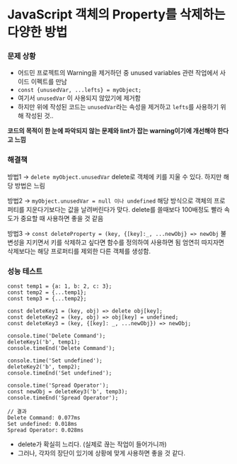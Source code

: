 # JavaScript 객체의 Property를 삭제하는 다양한 방법

### 문제 상황
- 어드민 프로젝트의 Warning을 제거하던 중 unused variables 관련 작업에서 사이드 이펙트를 만남
- `const {unusedVar, ...lefts} = myObject;`
- 여기서 `unusedVar` 이 사용되지 않았기에 제거함
- 하지만 위에 작성된 코드는 `unusedVar`라는 속성을 제거하고 `lefts`를 사용하기 위해 작성된 것..

**코드의 목적이 한 눈에 파악되지 않는 문제와 lint가 잡는 warning이기에 개선해야 한다고 느낌**

### 해결책
방법1 → `delete myObject.unusedVar`
delete로 객체에 키를 지울 수 있다.
하지만 해당 방법은 느림

방법2 → `myObject.unusedVar = null 이나 undefined`
해당 방식으로 객체의 프로퍼티를 지운다기보다는 값을 날려버린다가 맞다.
delete를 쓸때보다 100배정도 빨라 속도가 중요할 때 사용하면 좋을 것 같음

방법3 → `const deleteProperty = (key, {[key]:_, ...newObj} => newObj`
불변성을 지키면서 키를 삭제하고 싶다면 함수를 정의하여 사용하면 됨
엄연히 따지자면 삭제보다는 해당 프로퍼티를 제외한 다른 객체를 생성함.


### 성능 테스트
```
const temp1 = {a: 1, b: 2, c: 3};
const temp2 = {...temp1};
const temp3 = {...temp2};

const deleteKey1 = (key, obj) => delete obj[key];
const deleteKey2 = (key, obj) => obj[key] = undefined;
const deleteKey3 = (key, {[key]: _, ...newObj}) => newObj;

console.time('Delete Command');
deleteKey1('b', temp1);
console.timeEnd('Delete Command');

console.time('Set undefined');
deleteKey2('b', temp2);
console.timeEnd('Set undefined');

console.time('Spread Operator');
const newObj = deleteKey3('b', temp3);
console.timeEnd('Spread Operator');
```

```
// 결과
Delete Command: 0.077ms
Set undefined: 0.018ms
Spread Operator: 0.028ms
```

- delete가 확실히 느리다. (실제로 끊는 작업이 들어가니까)
- 그러나, 각자의 장단이 있기에 상황에 맞게 사용하면 좋을 것 같다. 
